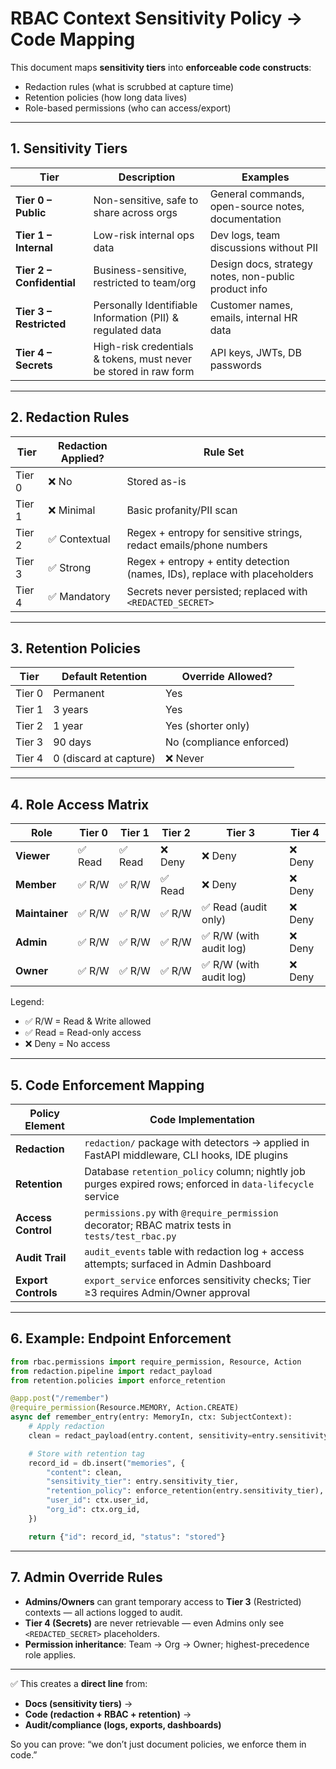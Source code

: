 # RBAC Context Sensitivity Policy → Code Mapping

This document maps **sensitivity tiers** into **enforceable code constructs**:
- Redaction rules (what is scrubbed at capture time)
- Retention policies (how long data lives)
- Role-based permissions (who can access/export)

---

## 1. Sensitivity Tiers

| Tier | Description | Examples |
|------|-------------|----------|
| **Tier 0 – Public** | Non-sensitive, safe to share across orgs | General commands, open-source notes, documentation |
| **Tier 1 – Internal** | Low-risk internal ops data | Dev logs, team discussions without PII |
| **Tier 2 – Confidential** | Business-sensitive, restricted to team/org | Design docs, strategy notes, non-public product info |
| **Tier 3 – Restricted** | Personally Identifiable Information (PII) & regulated data | Customer names, emails, internal HR data |
| **Tier 4 – Secrets** | High-risk credentials & tokens, must never be stored in raw form | API keys, JWTs, DB passwords |

---

## 2. Redaction Rules

| Tier | Redaction Applied? | Rule Set |
|------|-------------------|----------|
| Tier 0 | ❌ No | Stored as-is |
| Tier 1 | ❌ Minimal | Basic profanity/PII scan |
| Tier 2 | ✅ Contextual | Regex + entropy for sensitive strings, redact emails/phone numbers |
| Tier 3 | ✅ Strong | Regex + entropy + entity detection (names, IDs), replace with placeholders |
| Tier 4 | ✅ Mandatory | Secrets never persisted; replaced with `<REDACTED_SECRET>` |

---

## 3. Retention Policies

| Tier | Default Retention | Override Allowed? |
|------|------------------|-------------------|
| Tier 0 | Permanent | Yes |
| Tier 1 | 3 years | Yes |
| Tier 2 | 1 year | Yes (shorter only) |
| Tier 3 | 90 days | No (compliance enforced) |
| Tier 4 | 0 (discard at capture) | ❌ Never |

---

## 4. Role Access Matrix

| Role        | Tier 0 | Tier 1 | Tier 2 | Tier 3 | Tier 4 |
|-------------|--------|--------|--------|--------|--------|
| **Viewer**  | ✅ Read | ✅ Read | ❌ Deny | ❌ Deny | ❌ Deny |
| **Member**  | ✅ R/W  | ✅ R/W  | ✅ Read | ❌ Deny | ❌ Deny |
| **Maintainer** | ✅ R/W  | ✅ R/W  | ✅ R/W  | ✅ Read (audit only) | ❌ Deny |
| **Admin**   | ✅ R/W  | ✅ R/W  | ✅ R/W  | ✅ R/W (with audit log) | ❌ Deny |
| **Owner**   | ✅ R/W  | ✅ R/W  | ✅ R/W  | ✅ R/W (with audit log) | ❌ Deny |

Legend:
- ✅ R/W = Read & Write allowed
- ✅ Read = Read-only access
- ❌ Deny = No access

---

## 5. Code Enforcement Mapping

| Policy Element | Code Implementation |
|----------------|---------------------|
| **Redaction** | `redaction/` package with detectors → applied in FastAPI middleware, CLI hooks, IDE plugins |
| **Retention** | Database `retention_policy` column; nightly job purges expired rows; enforced in `data-lifecycle` service |
| **Access Control** | `permissions.py` with `@require_permission` decorator; RBAC matrix tests in `tests/test_rbac.py` |
| **Audit Trail** | `audit_events` table with redaction log + access attempts; surfaced in Admin Dashboard |
| **Export Controls** | `export_service` enforces sensitivity checks; Tier ≥3 requires Admin/Owner approval |

---

## 6. Example: Endpoint Enforcement

```python
from rbac.permissions import require_permission, Resource, Action
from redaction.pipeline import redact_payload
from retention.policies import enforce_retention

@app.post("/remember")
@require_permission(Resource.MEMORY, Action.CREATE)
async def remember_entry(entry: MemoryIn, ctx: SubjectContext):
    # Apply redaction
    clean = redact_payload(entry.content, sensitivity=entry.sensitivity_tier)

    # Store with retention tag
    record_id = db.insert("memories", {
        "content": clean,
        "sensitivity_tier": entry.sensitivity_tier,
        "retention_policy": enforce_retention(entry.sensitivity_tier),
        "user_id": ctx.user_id,
        "org_id": ctx.org_id,
    })

    return {"id": record_id, "status": "stored"}
```

---

## 7. Admin Override Rules
- **Admins/Owners** can grant temporary access to **Tier 3** (Restricted) contexts — all actions logged to audit.
- **Tier 4 (Secrets)** are never retrievable — even Admins only see `<REDACTED_SECRET>` placeholders.
- **Permission inheritance**: Team → Org → Owner; highest-precedence role applies.

---

✅ This creates a **direct line** from:
- **Docs (sensitivity tiers)** →
- **Code (redaction + RBAC + retention)** →
- **Audit/compliance (logs, exports, dashboards)**

So you can prove: “we don’t just document policies, we enforce them in code.”
